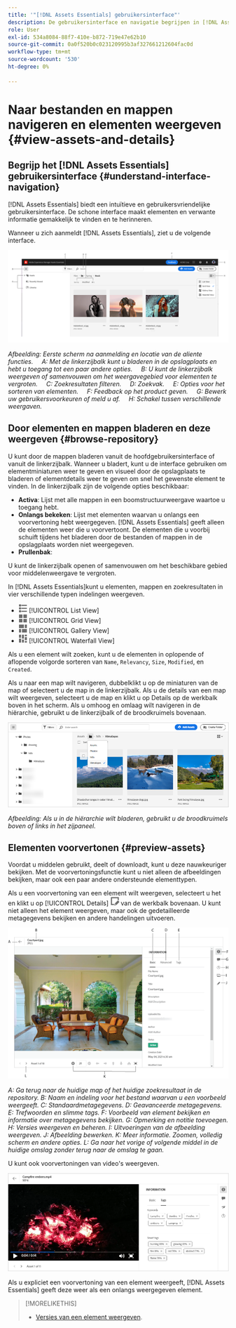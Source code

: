 ```yaml
---
title: '"[!DNL Assets Essentials] gebruikersinterface"'
description: De gebruikersinterface en navigatie begrijpen in [!DNL Assets Essentials].
role: User
exl-id: 534a8084-88f7-410e-b872-719e47e62b10
source-git-commit: 0a0f520b0c023120995b3af327661212604fac0d
workflow-type: tm+mt
source-wordcount: '530'
ht-degree: 0%

---
```


# Naar bestanden en mappen navigeren en elementen weergeven {#view-assets-and-details}

<!-- TBD: Give screenshots of all views with many assets. Zoom out to showcase how the thumbnails/tiles flow on the UI in different views. -->

<!-- TBD: The options in left sidebar may change. Shared with me and Shared by me are missing for now. Update this section as UI is updated. -->

## Begrijp het [!DNL Assets Essentials] gebruikersinterface {#understand-interface-navigation}

[!DNL Assets Essentials] biedt een intuïtieve en gebruikersvriendelijke gebruikersinterface. De schone interface maakt elementen en verwante informatie gemakkelijk te vinden en te herinneren.

Wanneer u zich aanmeldt [!DNL Assets Essentials], ziet u de volgende interface.

<!-- TBD: Update this screenshot. Remove top bar. Remove 2 labels from top bar. -->

![[!DNL Assets Essentials] gebruikersinterface](assets/essentials-interface1.png)

*Afbeelding: Eerste scherm na aanmelding en locatie van de aliente functies.*
    *A: Met de linkerzijbalk kunt u bladeren in de opslagplaats en hebt u toegang tot een paar andere opties.*
    *B: U kunt de linkerzijbalk weergeven of samenvouwen om het weergavegebied voor elementen te vergroten.*
    *C: Zoekresultaten filteren.*
    *D: Zoekvak.*
    *E: Opties voor het sorteren van elementen.*
    *F: Feedback op het product geven.*
    *G: Bewerk uw gebruikersvoorkeuren of meld u af.*
    *H: Schakel tussen verschillende weergaven.*

<!-- TBD: Need an embedded video here with narration. It has to be hosted on MPC to be embeddable. -->

## Door elementen en mappen bladeren en deze weergeven {#browse-repository}

U kunt door de mappen bladeren vanuit de hoofdgebruikersinterface of vanuit de linkerzijbalk. Wanneer u bladert, kunt u de interface gebruiken om elementminiaturen weer te geven en visueel door de opslagplaats te bladeren of elementdetails weer te geven om snel het gewenste element te vinden. In de linkerzijbalk zijn de volgende opties beschikbaar:

* **Activa**: Lijst met alle mappen in een boomstructuurweergave waartoe u toegang hebt.
* **Onlangs bekeken**: Lijst met elementen waarvan u onlangs een voorvertoning hebt weergegeven. [!DNL Assets Essentials] geeft alleen de elementen weer die u voorvertoont. De elementen die u voorbij schuift tijdens het bladeren door de bestanden of mappen in de opslagplaats worden niet weergegeven.
* **Prullenbak**:

<!-- TBD: Not sure if we want to publish these right now. CC Libs are beta as per Greg.
* **Libraries**: Access to [!DNL Adobe Creative Cloud Team] (CCT) Libraries view. This view is visible only if the user is entitled to CCT Libraries.
-->

<!-- TBD: My Work Space shows task inbox and it is not visible on AEM Cloud Demos as of now. It is the source of truth server hence not documenting My Work Space option for now.
-->

U kunt de linkerzijbalk openen of samenvouwen om het beschikbare gebied voor middelenweergave te vergroten.

In [!DNL Assets Essentials]kunt u elementen, mappen en zoekresultaten in vier verschillende typen indelingen weergeven.

* ![pictogram lijstweergave](assets/do-not-localize/list-view.png) [!UICONTROL List View]
* ![pictogram rasterweergave](assets/do-not-localize/grid-view.png) [!UICONTROL Grid View]
* ![pictogram galerieweergave](assets/do-not-localize/gallery-view.png) [!UICONTROL Gallery View]
* ![watervalweergavepictogram](assets/do-not-localize/waterfall-view.png) [!UICONTROL Waterfall View]

Als u een element wilt zoeken, kunt u de elementen in oplopende of aflopende volgorde sorteren van `Name`, `Relevancy`, `Size`, `Modified`, en `Created`.

Als u naar een map wilt navigeren, dubbelklikt u op de miniaturen van de map of selecteert u de map in de linkerzijbalk. Als u de details van een map wilt weergeven, selecteert u de map en klikt u op Details op de werkbalk boven in het scherm. Als u omhoog en omlaag wilt navigeren in de hiërarchie, gebruikt u de linkerzijbalk of de broodkruimels bovenaan.

![Bladeren door mappen](assets/browsing-folders.png)

*Afbeelding: Als u in de hiërarchie wilt bladeren, gebruikt u de broodkruimels boven of links in het zijpaneel.*

## Elementen voorvertonen {#preview-assets}

Voordat u middelen gebruikt, deelt of downloadt, kunt u deze nauwkeuriger bekijken. Met de voorvertoningsfunctie kunt u niet alleen de afbeeldingen bekijken, maar ook een paar andere ondersteunde elementtypen.

Als u een voorvertoning van een element wilt weergeven, selecteert u het en klikt u op [!UICONTROL Details] ![detailpictogram](assets/do-not-localize/edit-in-icon.png) van de werkbalk bovenaan. U kunt niet alleen het element weergeven, maar ook de gedetailleerde metagegevens bekijken en andere handelingen uitvoeren.

![Een voorvertoning van een element weergeven](assets/preview-asset.png)

*A: Ga terug naar de huidige map of het huidige zoekresultaat in de repository.*
*B: Naam en indeling voor het bestand waarvan u een voorbeeld weergeeft.*
*C: Standaardmetagegevens.*
*D: Geavanceerde metagegevens.*
*E: Trefwoorden en slimme tags.*
*F: Voorbeeld van element bekijken en informatie over metagegevens bekijken.*
*G: Opmerking en notitie toevoegen.*
*H: Versies weergeven en beheren.*
*I: Uitvoeringen van de afbeelding weergeven.*
*J: Afbeelding bewerken.*
*K: Meer informatie. Zoomen, volledig scherm en andere opties.*
*L: Ga naar het vorige of volgende middel in de huidige omslag zonder terug naar de omslag te gaan.*

U kunt ook voorvertoningen van video&#39;s weergeven.

![Voorvertoning video](/help/assets/preview-video.png)

Als u expliciet een voorvertoning van een element weergeeft, [!DNL Assets Essentials] geeft deze weer als een onlangs weergegeven element.

<!-- TBD: Describe the options.

Explicitly previewed assets are displayed as recently viewed assets. Give screenshot of this.
Other use cases after previewing.
-->

>[!MORELIKETHIS]
>
>* [Versies van een element weergeven](/help/manage-organize.md#view-versions).

